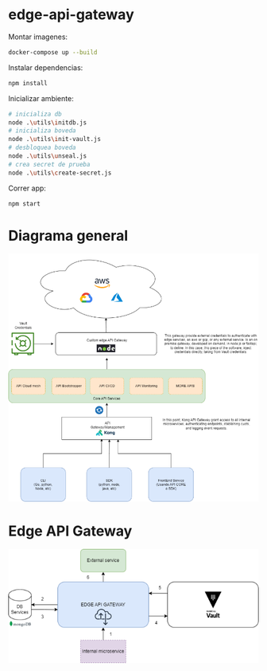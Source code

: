 # edge-api-gateway

Montar imagenes:
```bash
docker-compose up --build
```

Instalar dependencias:
```bash
npm install
```

Inicializar ambiente:
```bash
# inicializa db
node .\utils\initdb.js
# inicializa boveda
node .\utils\init-vault.js
# desbloquea boveda
node .\utils\unseal.js
# crea secret de prueba
node .\utils\create-secret.js
```

Correr app:
```bash
npm start
```

# Diagrama general

![general.png.jpg](/img/general.png)

# Edge API Gateway

![edge_api_gw.png.jpg](/img/edge_api_gw.png)
